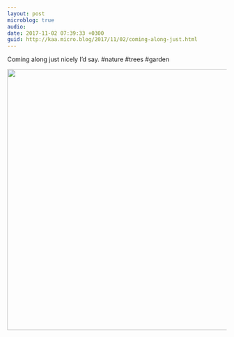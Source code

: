 ```yaml
---
layout: post
microblog: true
audio: 
date: 2017-11-02 07:39:33 +0300
guid: http://kaa.micro.blog/2017/11/02/coming-along-just.html
---
```

Coming along just nicely I’d say. #nature #trees #garden

<img src="http://www.kaa.bz/uploads/2018/3b92763728.jpg" width="600" height="600" />
